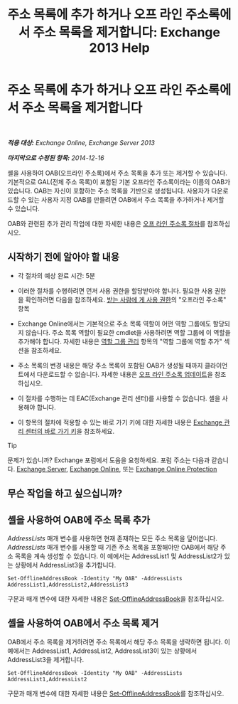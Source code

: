 ﻿---
title: '주소 목록에 추가 하거나 오프 라인 주소록에서 주소 목록을 제거합니다: Exchange 2013 Help'
TOCTitle: 주소 목록에 추가 하거나 오프 라인 주소록에서 주소 목록을 제거합니다
ms:assetid: 86bd5651-ad41-4516-bf23-6579f4e4da03
ms:mtpsurl: https://technet.microsoft.com/ko-kr/library/Bb123563(v=EXCHG.150)
ms:contentKeyID: 50483592
ms.date: 05/22/2018
mtps_version: v=EXCHG.150
ms.translationtype: MT
---

# 주소 목록에 추가 하거나 오프 라인 주소록에서 주소 목록을 제거합니다

 

_**적용 대상:** Exchange Online, Exchange Server 2013_

_**마지막으로 수정된 항목:** 2014-12-16_

셸을 사용하여 OAB(오프라인 주소록)에서 주소 목록을 추가 또는 제거할 수 있습니다. 기본적으로 GAL(전체 주소 목록)이 포함된 기본 오프라인 주소록이라는 이름의 OAB가 있습니다. OAB는 자신이 포함하는 주소 목록을 기반으로 생성됩니다. 사용자가 다운로드할 수 있는 사용자 지정 OAB를 만들려면 OAB에서 주소 목록을 추가하거나 제거할 수 있습니다.

OAB와 관련된 추가 관리 작업에 대한 자세한 내용은 [오프 라인 주소록 절차](offline-address-book-procedures-exchange-2013-help.md)를 참조하십시오.

## 시작하기 전에 알아야 할 내용

  - 각 절차의 예상 완료 시간: 5분

  - 이러한 절차를 수행하려면 먼저 사용 권한을 할당받아야 합니다. 필요한 사용 권한을 확인하려면 다음을 참조하세요. [받는 사람에 게 사용 권한](recipients-permissions-exchange-2013-help.md)의 "오프라인 주소록" 항목

  - Exchange Online에서는 기본적으로 주소 목록 역할이 어떤 역할 그룹에도 할당되지 않습니다. 주소 목록 역할이 필요한 cmdlet을 사용하려면 역할 그룹에 이 역할을 추가해야 합니다. 자세한 내용은 [역할 그룹 관리](manage-role-groups-exchange-2013-help.md) 항목의 "역할 그룹에 역할 추가" 섹션을 참조하세요.

  - 주소 목록의 변경 내용은 해당 주소 목록이 포함된 OAB가 생성될 때까지 클라이언트에서 다운로드할 수 없습니다. 자세한 내용은 [오프 라인 주소록 업데이트](update-an-offline-address-book-exchange-2013-help.md)을 참조하십시오.

  - 이 절차를 수행하는 데 EAC(Exchange 관리 센터)를 사용할 수 없습니다. 셸을 사용해야 합니다.

  - 이 항목의 절차에 적용할 수 있는 바로 가기 키에 대한 자세한 내용은 [Exchange 관리 센터의 바로 가기 키](keyboard-shortcuts-in-the-exchange-admin-center-exchange-online-protection-help.md)을 참조하세요.


> [!TIP]
> 문제가 있습니까? Exchange 포럼에서 도움을 요청하세요. 포럼 주소는 다음과 같습니다. <A href="https://go.microsoft.com/fwlink/p/?linkid=60612">Exchange Server</A>, <A href="https://go.microsoft.com/fwlink/p/?linkid=267542">Exchange Online</A>, 또는 <A href="https://go.microsoft.com/fwlink/p/?linkid=285351">Exchange Online Protection</A>



## 무슨 작업을 하고 싶으십니까?

## 셸을 사용하여 OAB에 주소 목록 추가

*AddressLists* 매개 변수를 사용하면 현재 존재하는 모든 주소 목록을 덮어씁니다. *AddressLists* 매개 변수를 사용할 때 기존 주소 목록을 포함해야만 OAB에서 해당 주소 목록을 계속 생성할 수 있습니다. 이 예에서는 AddressList1 및 AddressList2가 있는 상황에서 AddressList3을 추가합니다.

    Set-OfflineAddressBook -Identity "My OAB" -AddressLists AddressList1,AddressList2,AddressList3

구문과 매개 변수에 대한 자세한 내용은 [Set-OfflineAddressBook](https://technet.microsoft.com/ko-kr/library/aa996330\(v=exchg.150\))을 참조하십시오.

## 셸을 사용하여 OAB에서 주소 목록 제거

OAB에서 주소 목록을 제거하려면 주소 목록에서 해당 주소 목록을 생략하면 됩니다. 이 예에서는 AddressList1, AddressList2, AddressList3이 있는 상황에서 AddressList3을 제거합니다.

    Set-OfflineAddressBook -Identity "My OAB" -AddressLists AddressList1,AddressList2

구문과 매개 변수에 대한 자세한 내용은 [Set-OfflineAddressBook](https://technet.microsoft.com/ko-kr/library/aa996330\(v=exchg.150\))를 참조하십시오.

